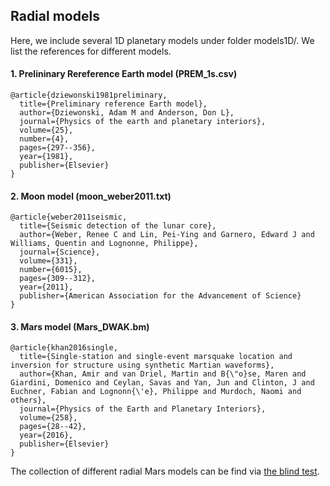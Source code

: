 ## Radial models 

Here, we include several 1D planetary models under folder models1D/. 
We list the references for different models. 

#### 1. Prelininary Rereference Earth model (PREM_1s.csv)
~~~
@article{dziewonski1981preliminary,
  title={Preliminary reference Earth model},
  author={Dziewonski, Adam M and Anderson, Don L},
  journal={Physics of the earth and planetary interiors},
  volume={25},
  number={4},
  pages={297--356},
  year={1981},
  publisher={Elsevier}
}
~~~
#### 2. Moon model (moon_weber2011.txt)
~~~
@article{weber2011seismic,
  title={Seismic detection of the lunar core},
  author={Weber, Renee C and Lin, Pei-Ying and Garnero, Edward J and Williams, Quentin and Lognonne, Philippe},
  journal={Science},
  volume={331},
  number={6015},
  pages={309--312},
  year={2011},
  publisher={American Association for the Advancement of Science}
}
~~~
#### 3. Mars model (Mars_DWAK.bm) 
~~~
@article{khan2016single,
  title={Single-station and single-event marsquake location and inversion for structure using synthetic Martian waveforms},
  author={Khan, Amir and van Driel, Martin and B{\"o}se, Maren and Giardini, Domenico and Ceylan, Savas and Yan, Jun and Clinton, J and Euchner, Fabian and Lognonn{\'e}, Philippe and Murdoch, Naomi and others},
  journal={Physics of the Earth and Planetary Interiors},
  volume={258},
  pages={28--42},
  year={2016},
  publisher={Elsevier}
}
~~~
The collection of different radial Mars models can be find via [the blind test](http://blindtest.mars.ethz.ch/). 

